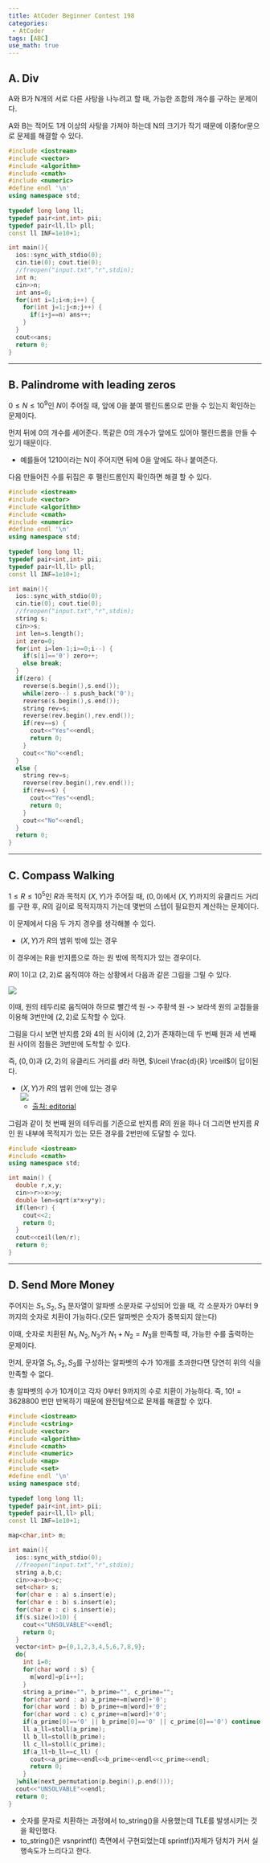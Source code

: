 ```yaml
---
title: AtCoder Beginner Contest 198
categories:
 - AtCoder
tags: [ABC]
use_math: true
---
```

## A. Div

A와 B가 N개의 서로 다른 사탕을 나누려고 할 때, 가능한 조합의 개수를 구하는 문제이다.

A와 B는 적어도 1개 이상의 사탕을 가져야 하는데 N의 크기가 작기 때문에 이중for문으로 문제를 해결할 수 있다.
```cpp
#include <iostream>
#include <vector>
#include <algorithm>
#include <cmath>
#include <numeric>
#define endl '\n'
using namespace std;
 
typedef long long ll;
typedef pair<int,int> pii;
typedef pair<ll,ll> pll;
const ll INF=1e10+1;

int main(){
  ios::sync_with_stdio(0);
  cin.tie(0); cout.tie(0);
  //freopen("input.txt","r",stdin);
  int n;
  cin>>n;
  int ans=0;
  for(int i=1;i<n;i++) {
    for(int j=1;j<n;j++) {
      if(i+j==n) ans++;
    }
  }
  cout<<ans;
  return 0;
}
```
---

## B. Palindrome with leading zeros

$0 ≤ N ≤ 10^9$인 $N$이 주어질 때, 앞에 0을 붙여 팰린드롬으로 만들 수 있는지 확인하는 문제이다.

먼저 뒤에 0의 개수를 세어준다. 똑같은 0의 개수가 앞에도 있어야 팰린드롬을 만들 수 있기 때문이다.
- 예를들어 1210이라는 N이 주어지면 뒤에 0을 앞에도 하나 붙여준다.

다음 만들어진 수를 뒤집은 후 팰린드롬인지 확인하면 해결 할 수 있다.
```cpp
#include <iostream>
#include <vector>
#include <algorithm>
#include <cmath>
#include <numeric>
#define endl '\n'
using namespace std;
 
typedef long long ll;
typedef pair<int,int> pii;
typedef pair<ll,ll> pll;
const ll INF=1e10+1;

int main(){
  ios::sync_with_stdio(0);
  cin.tie(0); cout.tie(0);
  //freopen("input.txt","r",stdin);
  string s;
  cin>>s;
  int len=s.length();
  int zero=0;
  for(int i=len-1;i>=0;i--) {
    if(s[i]=='0') zero++;
    else break;
  }
  if(zero) {
    reverse(s.begin(),s.end());
    while(zero--) s.push_back('0');
    reverse(s.begin(),s.end());
    string rev=s;
    reverse(rev.begin(),rev.end());
    if(rev==s) {
      cout<<"Yes"<<endl;
      return 0;
    }
    cout<<"No"<<endl;
  }
  else {
    string rev=s;
    reverse(rev.begin(),rev.end());
    if(rev==s) {
      cout<<"Yes"<<endl;
      return 0;
    }
    cout<<"No"<<endl;
  }
  return 0;
}
```
---

## C. Compass Walking

$1≤R≤10^5$인 $R$과 목적지 $(X,Y)$가 주어질 때, $(0,0)$에서 $(X,Y)$까지의 유클리드 거리를 구한 후, $R$의 길이로 목적지까지 가는데 몇번의 스텝이 필요한지 계산하는 문제이다.

이 문제에서 다음 두 가지 경우를 생각해볼 수 있다.

- $(X,Y)$가 $R$의 범위 밖에 있는 경우

이 경우에는 R을 반지름으로 하는 원 밖에 목적지가 있는 경우이다.

$R$이 1이고 $(2,2)$로 움직여야 하는 상황에서 다음과 같은 그림을 그릴 수 있다.

![](https://lh3.googleusercontent.com/fife/ALs6j_GawJOrrlDGXmMwbH8FUGRtMb5jmvx1J8Xyz5ycmvsGot7JKbe4Mmzb50l49_Upah8VK3MRbIpSXjkuHm-ob_iw5UowaPnxRcUv2jkjSPfKsH28pp_wULOJ2VhH5D9JIAnYCC1T7oar5gysu6dGykOQFp_jJImcjJgG41blVOvtWNAE0fOj8aFJo0RHJbqyEz_0vWvPjn41WXThgNDwkpgtn8VQBq-mzFrMaMVzSyb4yV2c_5uO7HJuQo4filmW_pfVqFgiu5vSf1y5IC5yqo2XcEy2RmmiFPh_1_-Wq2E3O2n7tWegkxfbB1Hv0CNVvqNxYKY0trMenWg3_89ewA2aT_VTw0QZi3HBv-WBqO_02HYCeOvA4yR-weuYWjM98NLxUG7s4vLy5PAx7SNMA__tSwbB1krPmwRDFBiZU5K2x9Tvw-B40gfcmuAlUEezmIY7MvPaoDDmU0ko9rWB21dh44k4lWAuH2Vvh_iUyN0vRsLKQt9nJpDgXg_gj6oQJxq2HTyRjaIj0gmI4CNBpwnDlr0B3QrudFwysiQu0Xy_snZMuJa0B1qWGrqVy_XusI8RTmD36t7PSSoYyvLoCsCbpriJGt8lNvie0AoHBIuMQZmnpjz75rDb2FowdmZBz09XdGuYPhWO_sdsLQ19llipPX-n8w0_oudV2H3CfhbIK0YXmwLzLwC2CYvqMFcoFdW6gIEg2wmy4FFAzAtERGmJo8qWyBCjcBOLgJ6Ji2V1pH0W6MMj7d8omA4Sc8a0P6GVDouKASXk10OyEz0QxRlYebrJojk9z6q9XP__Fxu-W8EDglCAKDKAg525k7ObdqDcpVN9zaimifIBNbSgy5LNco98bWNmQKYZHreMHEwyb8eMqcLPluZzjQ_Gjc5zJ1g2D5GC8FHMz9qjmMzHhnqvp_p8l1ZxqiDbjbJOGIfEZzdQtVkHQcAVYPVmuHDpRtXqJt32mC2FVlZgonsbOXwFAcK4T7zpi20k4sd9qjVkzQx3yaQY_3K72pwtcCYw9dTpDWX1mrT0uNi39RhKboh7tVGjggJGHYV-zlmgcc0x0gGHZSP9FHHF-rnSJ69ug_ByYdcg9ZXjRUrQawCXcymtlN51T6TRoCHo2n28NRoGCqwaDruth6926LGQyEPXGHd-7TMnLhoW_a44QytLDmZ7Fq-ZzqBUIxUjgwRp0GTRhdTQm7JGEtA0GIL2VEQ4vCQjaXunIvWmKT_M3bumBBRkG1zJL91tQxL8gSu9SInW4An7D4AT7DTgGynvDM91rhsUMk1FZUVs5pOgaeRD7CcjwwhbM41MCVGVF3gEQH7kSlo_il4Ru-gm8Om0_MbcGJxoJ5pf6tbMWnyq2VqbJaJkSqIfbR0yTaiDqbqyyaailfV_CDiCMPTq8RxLEK98Z9YHv6in5XGMuCetIPXlXJLxrt-5FNRzFobqGHcc7F2Ra95KHQmwKeB-x0vFghN-LBCcil5fqRNPaySFZHqOfOLBHMNfsMiJwAub7iVXqal1yfqlxrVbSzAKNdStBcQVC8r_nq1ckx48imSS-xuVxzy_R0xuYZ0ZTxYqBS8nvEt1fKWOVJMW7DcDRyPk8olALN4R_9FHjqDQWSn64Otav3mFhPtCa2oIpiK6A_Zfg52UkPTkhQ)

이때, 원의 테두리로 움직여야 하므로 빨간색 원 -> 주황색 원 -> 보라색 원의 교점들을 이용해 3번만에 $(2,2)$로 도착할 수 있다.

그림을 다시 보면 반지름 2와 4의 원 사이에 $(2,2)$가 존재하는데 두 번째 원과 세 번째 원 사이의 점들은 3번만에 도착할 수 있다.

즉, $(0,0)$과 $(2,2)$의 유클리드 거리를 $d$라 하면, $\lceil \frac{d}{R} \rceil$이 답이된다.

- $(X,Y)$가 $R$의 범위 안에 있는 경우  
![](https://lh3.googleusercontent.com/fife/ALs6j_EVWGYBCvrzlOoHLgpsS0l_WvtH4o4-jOZ4kEqnjUdiSXpvPDteynlAp8eNxmGNHeV9ASqqUuhDT-ZcuKq45YUqj2z-ixZtT23SJS0zT-kqJ70cMIAAGEgkLUNKhOXGyxECoazZZSTYHVo0oGV5Kl6Rhq5u_4dRv-mV0Zh54YaOui5n7N6m5UV5ol1vGEr7aCtB-yiHCQMEmXUYMQAr1lC4_Pewpk0hNnfHJxAobi-JQDeA7JOrO0TqoTla5jcq1EC3AUsV-D21Lu48YPHJkhVgpdJF54DCg0hucCLk5fM86Q-v2laom0kynN3Qpi6QquoTP_T7RiI8F5O5w7y2iqP6zKI5EytnIIRjW0kZTZUSaifQzbA6Bc91iGuJPTcopx9DQvTTNZrx5FvBqe6vn8C4Rjh4oHFcbzCYrmpwKGv_jP7PcP5WEWNkbn_qO6jwZIJnImeTw__HPB5N4OHVprC3sjLU5M5gX19xw5hsZI1JwuDsEsnWxIcVoehVaU5ioNJHosm_XKvATIE3gnXMkGMPiqtwWMDBn7KqJ7IEDwwCb_4ZpFcQQRIng7iMgJ639TAcnDkvJ2gw9PhPoDDnNjZXhA-VqjcXq9izkiade7OhYuF2__jT6oaK5O4F2bxrYe-NArlisiqBwNP2hGfrZ-roxW3pQ1dBDucJ8QEJdvA8jzkiDA372V6W_-RKxPnFc8wMKg18e9qnJLNYuaNze1vjAtlr18G0huYeV7cqXjAkR58oo2kIRnkvAauAMR2SqfiVgSrIAI5anFO7esOQlF6jENvs5rb2t4JK37_RFFCzrS6nU0zzw0en2YKIWbB5cAOQMfM8nKgRPtsf8lkJiTL_RciWZCGtdxCaRW7WvhmvHAp9CN-TGp8tJv-cpKBa3YUF26nb4i_S-YM95fL_7EVXG8-2RwQx4-X4kA1W13S57QIJxR2H7l4Qg7r6LOBHs4fN8lZe8VYXpOIDe1S_5wgujz5TIT5x5FFkwNhXEHuR6Jc_-YcwmNCpOqWeXQF6nI6T_1DLpw9Qlq51C8SqNMcd0E3y-VzhJnw4dlqDF9OePgHNsofhW5osJd8qHPykmdHKWBA7CWmJPCStIIwBv5K6omefsuE64H6-21tgGNELuT-MxiKFZOAGhIw_4t33FG53-9QHflrnY8QmkrbgSW7RCdpfWRIzWshiS4sx0CkAykFkGwKMLiw4E6FHSyXS3DYcNvoMtZcoo_z6SplPT4v6C3N_U-R8lrXmuiWFXxqVf4cLxMQygEMXKLjLyHjc2IwWLk94g-k2uKM0eo82_fdTB-nNGZ2k6PK3sKbXhUHmhU4ZgEFhPKnjE3Ys1HW5uvxSohAzbmFqF41jXw05knRA2tutzolXS_I4YPta-b7sEOeG2ykRD58WmtfvvFlEdePf57VDHHbjQ4kBJ84tWsV1ddUi3MEo51XNShQtdKRKo7mFBCijlHtvqHHB35ts8MZ523LWqloRhwoFQiSre73rOJg5B_ff_5N1_mBV_5BP7gq_ynO_CWB1H7SrddwksDrSGnZtqBr3nGR8z2NNa_mLGRrEU21o0_IHShDem4ImJeMyyiUNlYR4UhVDGVNJR7HCpzLrPwTmHLSegD8H-LIzkg5Yp5oBs5zKqq1e7GyqgdVQ3A)
  - [출처: editorial](https://atcoder.jp/contests/abc198/editorial/1084)

그림과 같이 첫 번째 원의 테두리를 기준으로 반지름 $R$의 원을 하나 더 그리면 반지름 $R$인 원 내부에 목적지가 있는 모든 경우를 2번만에 도달할 수 있다.

```cpp
#include <iostream>
#include <cmath>
using namespace std;

int main() {
  double r,x,y;
  cin>>r>>x>>y;
  double len=sqrt(x*x+y*y);
  if(len<r) {
    cout<<2;
    return 0;
  }
  cout<<ceil(len/r);
  return 0;
}
```
---

## D. Send More Money

주어지는 $S_1, S_2, S_3$ 문자열이 알파벳 소문자로 구성되어 있을 때, 각 소문자가 0부터 9까지의 숫자로 치환이 가능하다.(모든 알파벳은 숫자가 중복되지 않는다)

이때, 숫자로 치환된 $N_1, N_2, N_3$가 $N_1+N_2=N_3$을 만족할 때, 가능한 수를 출력하는 문제이다.

먼저, 문자열 $S_1, S_2, S_3$를 구성하는 알파벳의 수가 10개를 초과한다면 당연히 위의 식을 만족할 수 없다.

총 알파벳의 수가 10개이고 각자 0부터 9까지의 수로 치환이 가능하다. 즉, $10!=3628800$ 번만 반복하기 때문에 완전탐색으로 문제를 해결할 수 있다.
```cpp
#include <iostream>
#include <cstring>
#include <vector>
#include <algorithm>
#include <cmath>
#include <numeric>
#include <map>
#include <set>
#define endl '\n'
using namespace std;
 
typedef long long ll;
typedef pair<int,int> pii;
typedef pair<ll,ll> pll;
const ll INF=1e10+1;

map<char,int> m;

int main(){
  ios::sync_with_stdio(0);
  //freopen("input.txt","r",stdin);
  string a,b,c;
  cin>>a>>b>>c;
  set<char> s;
  for(char e : a) s.insert(e);
  for(char e : b) s.insert(e);
  for(char e : c) s.insert(e);
  if(s.size()>10) {
    cout<<"UNSOLVABLE"<<endl;
    return 0;
  }
  vector<int> p={0,1,2,3,4,5,6,7,8,9};
  do{
    int i=0;
    for(char word : s) {
      m[word]=p[i++];
    }
    string a_prime="", b_prime="", c_prime="";
    for(char word : a) a_prime+=m[word]+'0';
    for(char word : b) b_prime+=m[word]+'0';
    for(char word : c) c_prime+=m[word]+'0';
    if(a_prime[0]=='0' || b_prime[0]=='0' || c_prime[0]=='0') continue;
    ll a_ll=stoll(a_prime);
    ll b_ll=stoll(b_prime);
    ll c_ll=stoll(c_prime);
    if(a_ll+b_ll==c_ll) {
      cout<<a_prime<<endl<<b_prime<<endl<<c_prime<<endl;
      return 0;
    }
  }while(next_permutation(p.begin(),p.end()));
  cout<<"UNSOLVABLE"<<endl;
  return 0;
}
```
- 숫자를 문자로 치환하는 과정에서 to_string()을 사용했는데 TLE를 발생시키는 것을 확인했다.
- to_string()은 vsnprintf() 측면에서 구현되었는데 sprintf()자체가 덩치가 커서 실행속도가 느리다고 한다.
